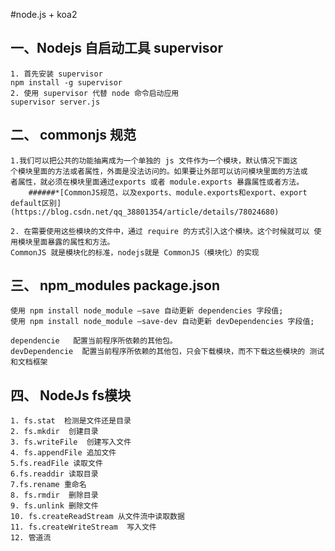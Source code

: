 #node.js + koa2 

## 一、Nodejs 自启动工具 supervisor 

    1. 首先安装 supervisor 
    npm install -g supervisor 
    2. 使用 supervisor 代替 node 命令启动应用 
    supervisor server.js
## 二、 commonjs 规范
    1.我们可以把公共的功能抽离成为一个单独的 js 文件作为一个模块，默认情况下面这 
    个模块里面的方法或者属性，外面是没法访问的。如果要让外部可以访问模块里面的方法或 
    者属性，就必须在模块里面通过exports 或者 module.exports 暴露属性或者方法。
        ######*[CommonJS规范，以及exports、module.exports和export、export default区别]    (https://blog.csdn.net/qq_38801354/article/details/78024680)
 
    2. 在需要使用这些模块的文件中，通过 require 的方式引入这个模块。这个时候就可以 使用模块里面暴露的属性和方法。 
    CommonJS 就是模块化的标准，nodejs就是 CommonJS（模块化）的实现
 
## 三、 npm_modules package.json
    使用 npm install node_module –save 自动更新 dependencies 字段值; 
    使用 npm install node_module –save-dev 自动更新 devDependencies 字段值; 
    
    dependencie   配置当前程序所依赖的其他包。
    devDependencie  配置当前程序所依赖的其他包，只会下载模块，而不下载这些模块的 测试和文档框架     
## 四、 NodeJs fs模块 
    1. fs.stat  检测是文件还是目录  
    2. fs.mkdir  创建目录 
    3. fs.writeFile  创建写入文件  
    4. fs.appendFile 追加文件 
    5.fs.readFile 读取文件  
    6.fs.readdir 读取目录  
    7.fs.rename 重命名  
    8. fs.rmdir  删除目录  
    9. fs.unlink 删除文件  
    10. fs.createReadStream 从文件流中读取数据  
    11. fs.createWriteStream  写入文件 
    12. 管道流